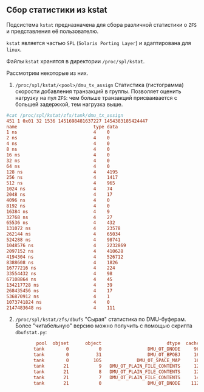## Сбор статистики из kstat

Подсистема `kstat` предназначена для сбора различной статистики о `ZFS`
и представления её пользователю.

`kstat` является частью `SPL` (`Solaris Porting Layer`) и адаптирована для `linux`.

Файлы `kstat` хранятся в директории `/proc/spl/kstat`.

Рассмотрим некоторые из них.

1. `/proc/spl/kstat/<pool>/dmu_tx_assign`
Статистика (гистограмма) скорости добавления транзакций в группы.
Позволяет оценить нагрузку на пул `ZFS`: чем больше транзакций
присваивается с большей задержкой, тем нагрузка выше.

```conf
#cat /proc/spl/kstat/zfs/tank/dmu_tx_assign 
451 1 0x01 32 1536 1451698481637227 1454383185424447
name                            type data
1 ns                            4    0
2 ns                            4    0
4 ns                            4    0
8 ns                            4    0
16 ns                           4    0
32 ns                           4    0
64 ns                           4    0
128 ns                          4    4195
256 ns                          4    1417
512 ns                          4    965
1024 ns                         4    74
2048 ns                         4    17
4096 ns                         4    0
8192 ns                         4    0
16384 ns                        4    9
32768 ns                        4    27
65536 ns                        4    432
131072 ns                       4    23578
262144 ns                       4    65034
524288 ns                       4    98741
1048576 ns                      4    2232869
2097152 ns                      4    410628
4194304 ns                      4    526712
8388608 ns                      4    1826
16777216 ns                     4    224
33554432 ns                     4    98
67108864 ns                     4    45
134217728 ns                    4    39
268435456 ns                    4    17
536870912 ns                    4    1
1073741824 ns                   4    0
2147483648 ns                   4    111
```

2. `/proc/spl/kstat/zfs/dbufs`
"Сырая" статистика по DMU-буферам. Более "читабельную" версию можно получить
с помощью скрипта `dbufstat.py`:

```conf
           pool  objset      object                        dtype  cached
          tank        0           0                 DMU_OT_DNODE     96K
          tank        0          31                 DMU_OT_BPOBJ     16K
          tank        0         105             DMU_OT_SPACE_MAP     16K
          tank       21           9   DMU_OT_PLAIN_FILE_CONTENTS     12G
          tank       21           8   DMU_OT_PLAIN_FILE_CONTENTS     12G
          tank       21           7   DMU_OT_PLAIN_FILE_CONTENTS     14G
          tank       21           0                 DMU_OT_DNODE    112K
```


